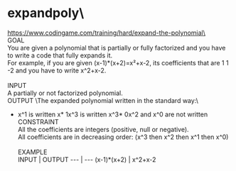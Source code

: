 # expandpoly\
https://www.codingame.com/training/hard/expand-the-polynomial\ \
GOAL\
You are given a polynomial that is partially or fully factorized and you have to write a code that fully expands it.\
For example, if you are given (x-1)*(x+2)=x²+x-2, its coefficients that are 1 1 -2 and you have to write x^2+x-2.\
\
INPUT\
A partially or not factorized polynomial.\
OUTPUT
\The expanded polynomial written in the standard way:\
* x^1 is written x\* 1x^3 is written x^3\* 0x^2 and x^0 are not written\
CONSTRAINT\
All the coefficients are integers (positive, null or negative).\
All coefficients are in decreasing order: (x^3 then x^2 then x^1 then x^0)\
\
EXAMPLE\
INPUT | OUTPUT
--- | --- 
(x-1)*(x+2) | x^2+x-2
